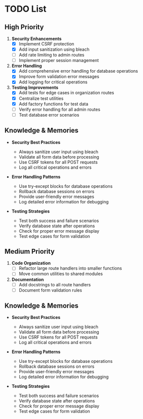 # TODO List

## High Priority
1. **Security Enhancements**
   - [x] Implement CSRF protection
   - [x] Add input sanitization using bleach
   - [ ] Add rate limiting to admin routes
   - [ ] Implement proper session management

2. **Error Handling**
   - [x] Add comprehensive error handling for database operations
   - [x] Improve form validation error messages
   - [x] Add logging for critical operations

3. **Testing Improvements**
   - [x] Add tests for edge cases in organization routes
   - [x] Centralize test utilities
   - [x] Add factory functions for test data
   - [ ] Verify error handling for all admin routes
   - [ ] Test database error scenarios

## Knowledge & Memories
- **Security Best Practices**
  * Always sanitize user input using bleach
  * Validate all form data before processing
  * Use CSRF tokens for all POST requests
  * Log all critical operations and errors

- **Error Handling Patterns**
  * Use try-except blocks for database operations
  * Rollback database sessions on errors
  * Provide user-friendly error messages
  * Log detailed error information for debugging

- **Testing Strategies**
  * Test both success and failure scenarios
  * Verify database state after operations
  * Check for proper error message display
  * Test edge cases for form validation

## Medium Priority
1. **Code Organization**
   - [ ] Refactor large route handlers into smaller functions
   - [ ] Move common utilities to shared modules

2. **Documentation**
   - [ ] Add docstrings to all route handlers
   - [ ] Document form validation rules

## Knowledge & Memories
- **Security Best Practices**
  * Always sanitize user input using bleach
  * Validate all form data before processing
  * Use CSRF tokens for all POST requests
  * Log all critical operations and errors

- **Error Handling Patterns**
  * Use try-except blocks for database operations
  * Rollback database sessions on errors
  * Provide user-friendly error messages
  * Log detailed error information for debugging

- **Testing Strategies**
  * Test both success and failure scenarios
  * Verify database state after operations
  * Check for proper error message display
  * Test edge cases for form validation

